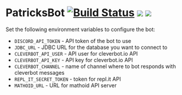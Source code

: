 # PatricksBot [![Build Status](https://img.shields.io/travis/pgrosslicht/discord-patricksbot.svg)](https://travis-ci.org/pgrosslicht/discord-patricksbot) [![](https://images.microbadger.com/badges/version/pdgwien/discord-patricksbot.svg)](https://microbadger.com/images/pdgwien/discord-patricksbot "Get your own version badge on microbadger.com") [![](https://images.microbadger.com/badges/image/pdgwien/discord-patricksbot.svg)](https://microbadger.com/images/pdgwien/discord-patricksbot "Get your own image badge on microbadger.com")


Set the following environment variables to configure the bot:

* `DISCORD_API_TOKEN` - API token of the bot to use
* `JDBC_URL` - JDBC URL for the database you want to connect to
* `CLEVERBOT_API_USER` - API user for cleverbot.io API
* `CLEVERBOT_API_KEY` - API key for cleverbot.io API
* `CLEVERBOT_CHANNEL` - name of channel where to bot responds with cleverbot messages
* `REPL_IT_SECRET_TOKEN` - token for repl.it API
* `MATHOID_URL` - URL for mathoid API server
